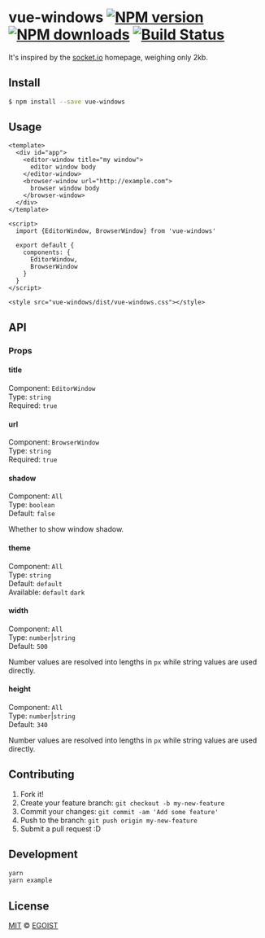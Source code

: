 # vue-windows [![NPM version](https://img.shields.io/npm/v/vue-windows.svg?style=flat-square)](https://npmjs.com/package/vue-windows) [![NPM downloads](https://img.shields.io/npm/dm/vue-windows.svg?style=flat-square)](https://npmjs.com/package/vue-windows) [![Build Status](https://img.shields.io/circleci/project/egoist/vue-windows/master.svg?style=flat-square)](https://circleci.com/gh/egoist/vue-windows)

It's inspired by the [socket.io](http://socket.io/) homepage, weighing only 2kb.

## Install

```bash
$ npm install --save vue-windows
```

## Usage

```vue
<template>
  <div id="app">
    <editor-window title="my window">
      editor window body
    </editor-window>
    <browser-window url="http://example.com">
      browser window body
    </browser-window>
  </div>
</template>

<script>
  import {EditorWindow, BrowserWindow} from 'vue-windows'

  export default {
    components: {
      EditorWindow,
      BrowserWindow
    }
  }
</script>

<style src="vue-windows/dist/vue-windows.css"></style>
```

## API

### Props

#### title

Component: `EditorWindow`<br>
Type: `string`<br>
Required: `true`

#### url

Component: `BrowserWindow`<br>
Type: `string`<br>
Required: `true`

#### shadow

Component: `All`<br>
Type: `boolean`<br>
Default: `false`

Whether to show window shadow.

#### theme

Component: `All`<br>
Type: `string`<br>
Default: `default`<br>
Available: `default` `dark`

#### width

Component: `All`<br>
Type: `number`|`string`<br>
Default: `500`

Number values are resolved into lengths in `px` while string values are used directly.

#### height

Component: `All`<br>
Type: `number`|`string`<br>
Default: `340`

Number values are resolved into lengths in `px` while string values are used directly.

## Contributing

1. Fork it!
2. Create your feature branch: `git checkout -b my-new-feature`
3. Commit your changes: `git commit -am 'Add some feature'`
4. Push to the branch: `git push origin my-new-feature`
5. Submit a pull request :D

## Development

```bash
yarn
yarn example
```

## License

[MIT](https://egoist.mit-license.org/) © [EGOIST](https://github.com/egoist)
